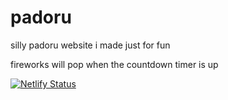 # padoru

silly padoru website i made just for fun

fireworks will pop when the countdown timer is up

[![Netlify Status](https://api.netlify.com/api/v1/badges/012a2ada-c7c3-401b-b48b-0bba745d6ece/deploy-status)](https://app.netlify.com/sites/padoruu/deploys)
